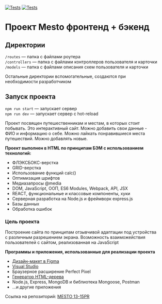[![Tests](../../actions/workflows/tests-13-sprint.yml/badge.svg)](../../actions/workflows/tests-13-sprint.yml) [![Tests](../../actions/workflows/tests-14-sprint.yml/badge.svg)](../../actions/workflows/tests-14-sprint.yml)
# Проект Mesto фронтенд + бэкенд


## Директории

`/routes` — папка с файлами роутера  
`/controllers` — папка с файлами контроллеров пользователя и карточки   
`/models` — папка с файлами описания схем пользователя и карточки  
  
Остальные директории вспомогательные, создаются при необходимости разработчиком

## Запуск проекта

`npm run start` — запускает сервер   
`npm run dev` — запускает сервер с hot-reload

Проект посвящен путешественникам и местам, в которых стоит побывать. Это интерактивный сайт.
Можно добавить свои данные - ФИО и информацию о себе.
Можно лайкать понравившиеся места путешествий. Можно добавлять новые.

**Проект выполнен в HTML по принципам БЭМ с использованием технологий:**

* ФЛЭКСБОКС-верстка
* GRID-верстка
* Использование функций calc()
* Оптимизация шрифтов
* Медиазапросы @media
* DOM, JavaScript, ООП, ES6 Modules, Webpack, API, JSX
* REACT, функциональные и классовые компоненты, хуки
* Серверная разработка на Node.js и фреймворк express.js
* Базы данных
* Обработка ошибок

### Цель проекта

Построение сайта по принципам отзывчивой адаптации под устройства с различным разрешением экрана.
Возможность взаиможействия пользователей с сайтом, реализованная на JavaScript

**Программы и приложения, использованные для реализации проекта**

* [Дизайн-макет в Figma](https://www.figma.com/)
* [Visual Studio](https://visualstudio.myproload.com/)
* Браузерное расширение Perfect Pixel
* [Генератор HTML-дерева](https://yoksel.github.io/html-tree/)
* Node.js, Express, MongoDB и библиотека Mongoose, Postman 
* ...и другие приложения

Ссылка на репозиторий: [MESTO 13-15PR](https://github.com/Olegro55/express-mesto-gha)
